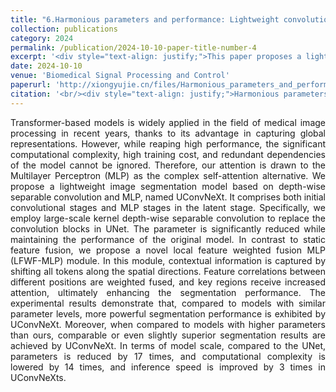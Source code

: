```yaml
---
title: "6.Harmonious parameters and performance: Lightweight convolutional stage and local feature weighted fusion MLP for medical image segmentation"
collection: publications
category: 2024
permalink: /publication/2024-10-10-paper-title-number-4
excerpt: '<div style="text-align: justify;">This paper proposes a lightweight medical image segmentation model named UConvNeXt based on depth - wise separable convolution and MLP. By using large - scale kernel depth - wise separable convolution and the local feature weighted fusion MLP (LFWF - MLP) module, experiments are carried out on multiple medical image datasets. The results show that while reducing parameters and computational complexity, the model can achieve comparable or even better segmentation performance than high - parameter models. Additionally, the limitations of the model and its future improvement directions are analyzed.</div>'
date: 2024-10-10
venue: 'Biomedical Signal Processing and Control'
paperurl: 'http://xiongyujie.cn/files/Harmonious_parameters_and_performance_Lightweight_convolutional_stage_and_local_feature_weighted_fusion_MLP_for_medical_image_segmentation.pdf'
citation: '<br/><div style="text-align: justify;">Harmonious parameters and performance: Lightweight convolutional stage and local feature weighted fusion MLP for medical image segmentation, Y.-X. Chen, Y.-J. Xiong*, X.-H. Qiu and C.-M. Xia*, Biomedical Signal Processing and Control, 2024, 98: 106726</div>'
---
```


<div style="text-align: justify;">Transformer-based models is widely applied in the field of medical image processing in recent years, thanks to its advantage in capturing global representations. However, while reaping high performance, the significant computational complexity, high training cost, and redundant dependencies of the model cannot be ignored. Therefore, our attention is drawn to the Multilayer Perceptron (MLP) as the complex self-attention alternative. We propose a lightweight image segmentation model based on depth-wise separable convolution and MLP, named UConvNeXt. It comprises both initial convolutional stages and MLP stages in the latent stage. Specifically, we employ large-scale kernel depth-wise separable convolution to replace the convolution blocks in UNet. The parameter is significantly reduced while maintaining the performance of the original model. In contrast to static feature fusion, we propose a novel local feature weighted fusion MLP (LFWF-MLP) module. In this module, contextual information is captured by shifting all tokens along the spatial directions. Feature correlations between different positions are weighted fused, and key regions receive increased attention, ultimately enhancing the segmentation performance. The experimental results demonstrate that, compared to models with similar parameter levels, more powerful segmentation performance is exhibited by UConvNeXt. Moreover, when compared to models with higher parameters than ours, comparable or even slightly superior segmentation results are achieved by UConvNeXt. In terms of model scale, compared to the UNet, parameters is reduced by 17 times, and computational complexity is lowered by 14 times, and inference speed is improved by 3 times in UConvNeXts.</div>
<br/>
